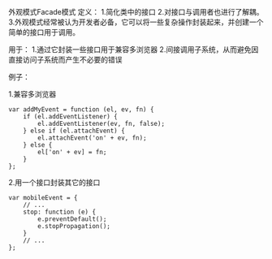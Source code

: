 外观模式Facade模式
定义：
1.简化类中的接口
2.对接口与调用者也进行了解耦。
3.外观模式经常被认为开发者必备，它可以将一些复杂操作封装起来，并创建一个简单的接口用于调用。

用于：
1.通过它封装一些接口用于兼容多浏览器
2.间接调用子系统，从而避免因直接访问子系统而产生不必要的错误

例子：

1.兼容多浏览器
```
var addMyEvent = function (el, ev, fn) {
    if (el.addEventListener) {
        el.addEventListener(ev, fn, false);
    } else if (el.attachEvent) {
        el.attachEvent('on' + ev, fn);
    } else {
        el['on' + ev] = fn;
    }
};
```
2.用一个接口封装其它的接口
```
var mobileEvent = {
    // ...
    stop: function (e) {
        e.preventDefault();
        e.stopPropagation();
    }
    // ...
};
```
